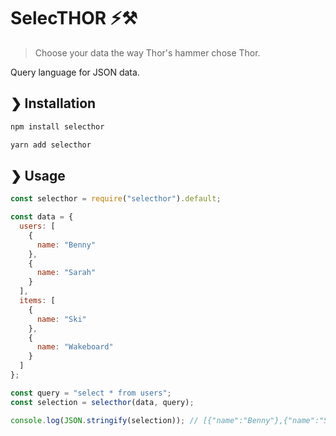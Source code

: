 # SelecTHOR ⚡⚒️

> Choose your data the way Thor's hammer chose Thor.

Query language for JSON data.

## ❯ Installation

```bash
npm install selecthor
```

```bash
yarn add selecthor
```

## ❯ Usage

```javascript
const selecthor = require("selecthor").default;

const data = {
  users: [
    {
      name: "Benny"
    },
    {
      name: "Sarah"
    }
  ],
  items: [
    {
      name: "Ski"
    },
    {
      name: "Wakeboard"
    }
  ]
};

const query = "select * from users";
const selection = selecthor(data, query);

console.log(JSON.stringify(selection)); // [{"name":"Benny"},{"name":"Sarah"}]
```
